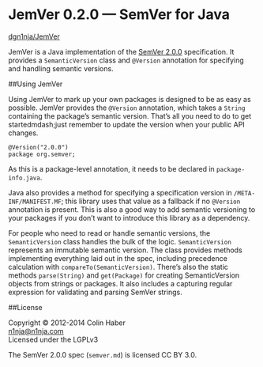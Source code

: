 # JemVer 0.2.0 &mdash; SemVer for Java

[dgn1nja/JemVer](https://github.com/dgn1nja/JemVer)

JemVer is a Java implementation of the [SemVer 2.0.0](http://semver.org/spec/v2.0.0.html) specification.
It provides a `SemanticVersion` class and `@Version` annotation for specifying and handling semantic versions.

##Using JemVer

Using JemVer to mark up your own packages is designed to be as easy as possible. JemVer provides the `@Version` annotation, which takes a `String` containing the package&rsquo;s semantic version. That&rsquo;s all you need to do to get startedmdash;just remember to update the version when your public API changes.

	@Version("2.0.0")
	package org.semver;

As this is a package-level annotation, it needs to be declared in `package-info.java`.

Java also provides a method for specifying a specification version in `/META-INF/MANIFEST.MF`; this library uses that value as a fallback if no `@Version` annotation is present. This is also a good way to add semantic versioning to your packages if you don&rsquo;t want to introduce this library as a dependency.

For people who need to read or handle semantic versions, the `SemanticVersion` class handles the bulk of the logic. `SemanticVersion` represents an immutable semantic version. The class provides methods implementing everything laid out in the spec, including precedence calculation with `compareTo(SemanticVersion)`. There&rsquo;s also the static methods `parse(String)` and `get(Package)` for creating SemanticVersion objects from strings or packages. It also includes a capturing regular expression for validating and parsing SemVer strings.

##License

Copyright © 2012-2014 Colin Haber  
[n1nja@n1nja.com](mailto:n1nja@n1nja.com)  
Licensed under the LGPLv3  

The SemVer 2.0.0 spec (`semver.md`) is licensed CC BY 3.0.
